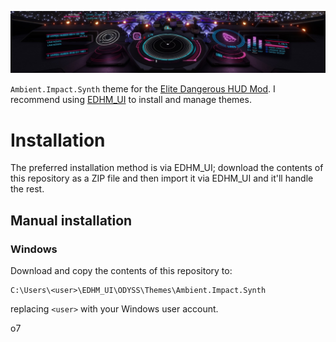 ![A screenshot of the theme in-game](preview_full.jpg)

`Ambient.Impact.Synth` theme for the [Elite Dangerous HUD
Mod](https://github.com/psychicEgg/EDHM). I recommend using
[EDHM_UI](https://github.com/BlueMystical/EDHM_UI) to install and manage themes.

# Installation

The preferred installation method is via EDHM_UI; download the contents of this
repository as a ZIP file and then import it via EDHM_UI and it'll handle the
rest.

## Manual installation

### Windows

Download and copy the contents of this repository to:

```
C:\Users\<user>\EDHM_UI\ODYSS\Themes\Ambient.Impact.Synth
```

replacing `<user>` with your Windows user account.

o7
